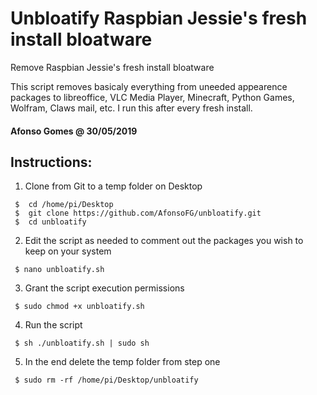 # Unbloatify Raspbian Jessie's fresh install bloatware
Remove Raspbian Jessie's fresh install bloatware


This script removes basicaly everything from uneeded appearence packages to libreoffice, VLC Media Player, Minecraft, Python Games, Wolfram, Claws mail, etc. I run this after every fresh install.

#### Afonso Gomes @ 30/05/2019

  

## Instructions:

1) Clone from Git to a temp folder on Desktop
```
 $  cd /home/pi/Desktop
 $  git clone https://github.com/AfonsoFG/unbloatify.git
 $  cd unbloatify
```
 
2) Edit the script as needed to comment out the packages you wish to keep on your system
```
 $ nano unbloatify.sh  
```

3) Grant the script execution permissions
```
 $ sudo chmod +x unbloatify.sh
```

4) Run the script
```
 $ sh ./unbloatify.sh | sudo sh
```

5) In the end delete the temp folder from step one
```
 $ sudo rm -rf /home/pi/Desktop/unbloatify
```

